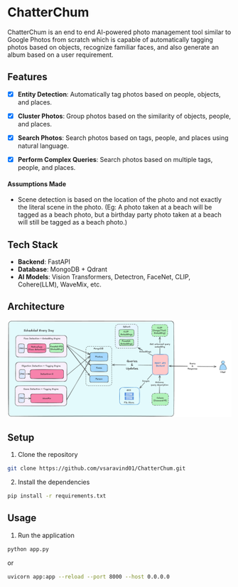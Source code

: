 ChatterChum
===========

ChatterChum is an end to end AI-powered photo management tool similar to Google Photos from scratch which is capable of automatically tagging photos based on objects, recognize familiar faces, and also generate an album based on a user requirement.

## Features
- [x] **Entity Detection**: Automatically tag photos based on people, objects, and places.
- [x] **Cluster Photos**: Group photos based on the similarity of objects, people, and places.
- [x] **Search Photos**: Search photos based on tags, people, and places using natural language.
- [x] **Perform Complex Queries**: Search photos based on multiple tags, people, and places.


#### Assumptions Made
- Scene detection is based on the location of the photo and not exactly the literal scene in the photo. (Eg: A photo taken at a beach will be tagged as a beach photo, but a birthday party photo taken at a beach will still be tagged as a beach photo.)

## Tech Stack
- **Backend**: FastAPI
- **Database**: MongoDB + Qdrant
- **AI Models**: Vision Transformers, Detectron, FaceNet, CLIP, Cohere(LLM), WaveMix, etc.

## Architecture
![Architecture](./assets/chatterchum-arch.png)


## Setup
1. Clone the repository
```bash
git clone https://github.com/vsaravind01/ChatterChum.git
```
2. Install the dependencies
```bash
pip install -r requirements.txt
```

## Usage
1. Run the application
```bash
python app.py
```
or
```bash
uvicorn app:app --reload --port 8000 --host 0.0.0.0
```